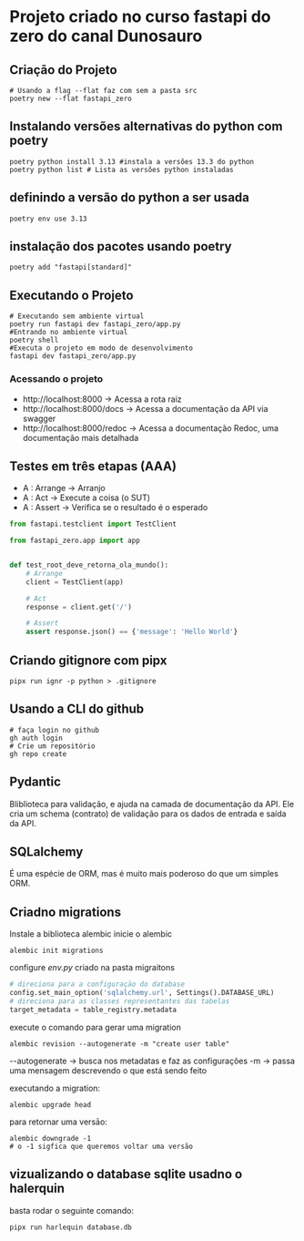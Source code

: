 # Projeto criado no curso fastapi do zero do canal Dunosauro

## Criaçāo do Projeto
```shell
# Usando a flag --flat faz com sem a pasta src
poetry new --flat fastapi_zero
```

## Instalando versões alternativas do python com poetry
```shell
poetry python install 3.13 #instala a versões 13.3 do python
poetry python list # Lista as versões python instaladas
```
## definindo a versão do python a ser usada

```shell
poetry env use 3.13
```
## instalação dos pacotes usando poetry
```shell
poetry add "fastapi[standard]"
```

## Executando o Projeto
```shell
# Executando sem ambiente virtual
poetry run fastapi dev fastapi_zero/app.py
#Entrando no ambiente virtual
poetry shell
#Executa o projeto em modo de desenvolvimento
fastapi dev fastapi_zero/app.py
```
### Acessando o projeto
- http://localhost:8000 -> Acessa a rota raiz
- http://localhost:8000/docs -> Acessa a documentação da API via swagger
- http://localhost:8000/redoc -> Acessa a documentação Redoc, uma documentação mais detalhada


## Testes em três etapas (AAA)
- A : Arrange -> Arranjo
- A : Act -> Execute a coisa (o SUT)
- A : Assert -> Verifica se o resultado é o esperado

```python
from fastapi.testclient import TestClient

from fastapi_zero.app import app


def test_root_deve_retorna_ola_mundo():
    # Arrange
    client = TestClient(app)

    # Act
    response = client.get('/')

    # Assert
    assert response.json() == {'message': 'Hello World'}
```

## Criando gitignore com pipx

```shell
pipx run ignr -p python > .gitignore
```

## Usando a CLI do github
```shell
# faça login no github
gh auth login
# Crie um repositório
gh repo create
```

## Pydantic
Bliblioteca para validação, e ajuda na camada de documentação da API. Ele cria um schema (contrato) de validação para os dados de entrada e saída da API.

## SQLalchemy
É uma espécie de ORM, mas é muito mais poderoso do que um simples ORM.


## Criadno migrations
Instale a biblioteca alembic
inicie o alembic
```shell
alembic init migrations
```
configure *env.py* criado na pasta migraitons
```py
# direciona para a configuraçāo do database
config.set_main_option('sqlalchemy.url', Settings().DATABASE_URL)
# direciona para as classes representantes das tabelas
target_metadata = table_registry.metadata
```
execute o comando para gerar uma migration
```shell
alembic revision --autogenerate -m "create user table"
```
--autogenerate -> busca nos metadatas e faz as configurações
-m -> passa uma mensagem descrevendo o que está sendo feito

executando a migration:
```shell
alembic upgrade head
```

para retornar uma versāo:
```shell
alembic downgrade -1
# o -1 sigfica que queremos voltar uma versão
```

## vizualizando o database sqlite usadno o halerquin
basta rodar o seguinte comando:
```shell
pipx run harlequin database.db
```
